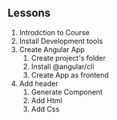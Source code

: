 ## Lessons
1. Introdction to Course
2. Install Development tools
3. Create Angular App
    1. Create project's folder
    2. Install @angular/cli
    3. Create App as frontend
4. Add header
    1. Generate Component
    2. Add Html
    3. Add Css